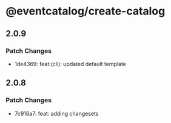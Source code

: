 # @eventcatalog/create-catalog

## 2.0.9

### Patch Changes

- 1de4369: feat:(cli): updated default template

## 2.0.8

### Patch Changes

- 7c916a7: feat: adding changesets
